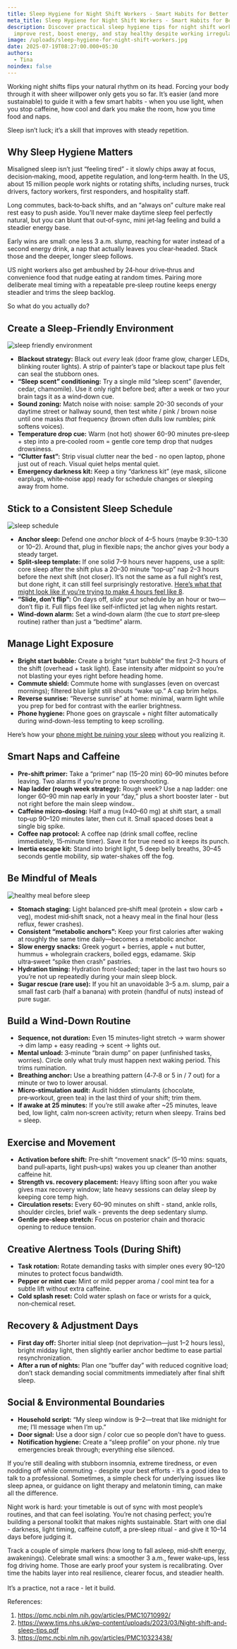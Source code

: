 ```yaml
---
title: Sleep Hygiene for Night Shift Workers - Smart Habits for Better Rest and Energy
meta_title: Sleep Hygiene for Night Shift Workers - Smart Habits for Better Rest and Energy
description: Discover practical sleep hygiene tips for night shift workers to
  improve rest, boost energy, and stay healthy despite working irregular hours.
image: /uploads/sleep-hygiene-for-night-shift-workers.jpg
date: 2025-07-19T08:27:00.000+05:30
authors:
  - Tina
noindex: false
---
```

Working night shifts flips your natural rhythm on its head. Forcing your body through it with sheer willpower only gets you so far. It’s easier (and more sustainable) to guide it with a few smart habits - when you use light, when you stop caffeine, how cool and dark you make the room, how you time food and naps.

Sleep isn’t luck; it’s a skill that improves with steady repetition.

## **Why Sleep Hygiene Matters**

Misaligned sleep isn’t just “feeling tired” - it slowly chips away at focus, decision‑making, mood, appetite regulation, and long‑term health. In the US, about 15 million people work nights or rotating shifts, including nurses, truck drivers, factory workers, first responders, and hospitality staff.

Long commutes, back‑to‑back shifts, and an “always on” culture make real rest easy to push aside. You’ll never make daytime sleep feel perfectly natural, but you can blunt that out‑of‑sync, mini jet‑lag feeling and build a steadier energy base.

Early wins are small: one less 3 a.m. slump, reaching for water instead of a second energy drink, a nap that actually leaves you clear‑headed. Stack those and the deeper, longer sleep follows.

US night workers also get ambushed by 24‑hour drive‑thrus and convenience food that nudge eating at random times. Pairing more deliberate meal timing with a repeatable pre‑sleep routine keeps energy steadier and trims the sleep backlog.

So what do you actually do?

## **Create a Sleep-Friendly Environment**

![sleep friendly environment](/uploads/sleep-environment.jpg)

* **Blackout strategy:** Black out *every* leak (door frame glow, charger LEDs, blinking router lights). A strip of painter’s tape or blackout tape plus felt can seal the stubborn ones.
* **“Sleep scent” conditioning:** Try a single mild “sleep scent” (lavender, cedar, chamomile). Use it only right before bed; after a week or two your brain tags it as a wind‑down cue.
* **Sound zoning:** Match noise with noise: sample 20-30 seconds of your daytime street or hallway sound, then test white / pink / brown noise until one masks *that* frequency (brown often dulls low rumbles; pink softens voices).
* **Temperature drop cue:** Warm (not hot) shower 60-90 minutes pre‑sleep + step into a pre‑cooled room = gentle core temp drop that nudges drowsiness.
* **“Clutter fast”:** Strip visual clutter near the bed - no open laptop, phone just out of reach. Visual quiet helps mental quiet.
* **Emergency darkness kit:** Keep a tiny “darkness kit” (eye mask, silicone earplugs, white‑noise app) ready for schedule changes or sleeping away from home.

## **Stick to a Consistent Sleep Schedule**

![sleep schedule](/uploads/sleep-schedule.jpg)

* **Anchor sleep:** Defend one *anchor block* of 4–5 hours (maybe 9:30–1:30 or 10–2). Around that, plug in flexible naps; the anchor gives your body a steady target.
* **Split‑sleep template:** If one solid 7–9 hours never happens, use a split: core sleep after the shift plus a 20–30 minute “top‑up” nap 2–3 hours before the next shift (not closer). It’s not the same as a full night’s rest, but done right, it can still feel surprisingly restorative. [Here’s what that might look like if you’re trying to make 4 hours feel like 8](https://thesleephabits.com/how-to-get-8-hours-of-sleep-in-4-hours/).
* **“Slide, don’t flip”:** On days off, *slide* your schedule by an hour or two—don’t flip it. Full flips feel like self‑inflicted jet lag when nights restart.
* **Wind‑down alarm:** Set a wind‑down alarm (the cue to *start* pre‑sleep routine) rather than just a “bedtime” alarm.

## **Manage Light Exposure**

* **Bright start bubble:** Create a bright “start bubble” the first 2–3 hours of the shift (overhead + task light). Ease intensity after midpoint so you’re not blasting your eyes right before heading home.
* **Commute shield:** Commute home with sunglasses (even on overcast mornings); filtered blue light still shouts “wake up.” A cap brim helps.
* **Reverse sunrise:** “Reverse sunrise” at home: minimal, warm light while you prep for bed for contrast with the earlier brightness.
* **Phone hygiene:**  Phone goes on grayscale + night filter automatically during wind‑down-less tempting to keep scrolling.

Here’s how your [phone might be ruining your sleep](https://thesleephabits.com/how-your-phone-is-ruining-your-sleep/) without you realizing it.

## **Smart Naps and Caffeine**

* **Pre‑shift primer:** Take a “primer” nap (15–20 min) 60–90 minutes before leaving. Two alarms if you’re prone to overshooting.
* **Nap ladder (rough week strategy):** Rough week? Use a nap ladder: one longer 60–90 min nap early in your “day,” plus a short booster later - but not right before the main sleep window..
* **Caffeine micro‑dosing:** Half a mug (≈40–60 mg) at shift start, a small top‑up 90–120 minutes later, then cut it. Small spaced doses beat a single big spike.
* **Coffee nap protocol:** A coffee nap (drink small coffee, recline immediately, 15‑minute timer). Save it for true need so it keeps its punch.
* **Inertia escape kit:** Stand into bright light, 5 deep belly breaths, 30–45 seconds gentle mobility, sip water-shakes off the fog.

## **Be Mindful of Meals**

![healthy meal before sleep](/uploads/sleep-healthy-meal.jpg)

* **Stomach staging:** Light balanced pre‑shift meal (protein + slow carb + veg), modest mid‑shift snack, not a heavy meal in the final hour (less reflux, fewer crashes).
* **Consistent “metabolic anchors”:**  Keep your first calories after waking at roughly the same time daily—becomes a metabolic anchor.
* **Slow energy snacks:** Greek yogurt + berries, apple + nut butter, hummus + wholegrain crackers, boiled eggs, edamame. Skip ultra‑sweet “spike then crash” pastries.
* **Hydration timing:** Hydration front‑loaded; taper in the last two hours so you’re not up repeatedly during your main sleep block.
* **Sugar rescue (rare use):** If you hit an unavoidable 3–5 a.m. slump, pair a small fast carb (half a banana) with protein (handful of nuts) instead of pure sugar.

## **Build a Wind-Down Routine**

* **Sequence, not duration:** Even 15 minutes-light stretch → warm shower → dim lamp + easy reading → scent → lights out.
* **Mental unload:** 3‑minute “brain dump” on paper (unfinished tasks, worries). Circle only what truly must happen next waking period. This trims rumination.
* **Breathing anchor:**  Use a breathing pattern (4‑7‑8 or 5 in / 7 out) for a minute or two to lower arousal.
* **Micro‑stimulation audit:** Audit hidden stimulants (chocolate, pre‑workout, green tea) in the last third of your shift; trim them.
* **If awake at 25 minutes:** If you’re still awake after ~25 minutes, leave bed, low light, calm non‑screen activity; return when sleepy. Trains bed = sleep.

## **Exercise and Movement**

* **Activation before shift:** Pre‑shift “movement snack” (5–10 mins: squats, band pull‑aparts, light push‑ups) wakes you up cleaner than another caffeine hit.
* **Strength vs. recovery placement:** Heavy lifting soon after you wake gives max recovery window; late heavy sessions can delay sleep by keeping core temp high.
* **Circulation resets:** Every 60–90 minutes on shift - stand, ankle rolls, shoulder circles, brief walk - prevents the deep sedentary slump.
* **Gentle pre‑sleep stretch:** Focus on posterior chain and thoracic opening to reduce tension.

## **Creative Alertness Tools (During Shift)**

* **Task rotation:** Rotate demanding tasks with simpler ones every 90–120 minutes to protect focus bandwidth.
* **Pepper or mint cue:**  Mint or mild pepper aroma / cool mint tea for a subtle lift without extra caffeine.
* **Cold splash reset:**  Cold water splash on face or wrists for a quick, non‑chemical reset.

## **Recovery & Adjustment Days**

* **First day off:** Shorter initial sleep (not deprivation—just 1–2 hours less), bright midday light, then slightly earlier anchor bedtime to ease partial resynchronization.
* **After a run of nights:** Plan one “buffer day” with reduced cognitive load; don’t stack demanding social commitments immediately after final shift sleep.

## **Social & Environmental Boundaries**

* **Household script:** “My sleep window is 9–2—treat that like midnight for me; I’ll message when I’m up.”
* **Door signal:** Use a door sign / color cue so people don’t have to guess.
* **Notification hygiene:** Create a “sleep profile” on your phone. nly true emergencies break through; everything else silenced.

If you’re still dealing with stubborn insomnia, extreme tiredness, or even nodding off while commuting - despite your best efforts - it’s a good idea to talk to a professional. Sometimes, a simple check for underlying issues like sleep apnea, or guidance on light therapy and melatonin timing, can make all the difference.

Night work is hard: your timetable is out of sync with most people’s routines, and that can feel isolating. You’re not chasing perfect; you’re building a personal toolkit that makes nights sustainable. Start with one dial - darkness, light timing, caffeine cutoff, a pre‑sleep ritual - and give it 10–14 days before judging it.

Track a couple of simple markers (how long to fall asleep, mid‑shift energy, awakenings). Celebrate small wins: a smoother 3 a.m., fewer wake‑ups, less fog driving home. Those are early proof your system is recalibrating. Over time the habits layer into real resilience, clearer focus, and steadier health.\
\
It’s a practice, not a race - let it build.

References:

1. https://pmc.ncbi.nlm.nih.gov/articles/PMC10710992/
2. https://www.tims.nhs.uk/wp-content/uploads/2023/03/Night-shift-and-sleep-tips.pdf
3. https://pmc.ncbi.nlm.nih.gov/articles/PMC10323438/
